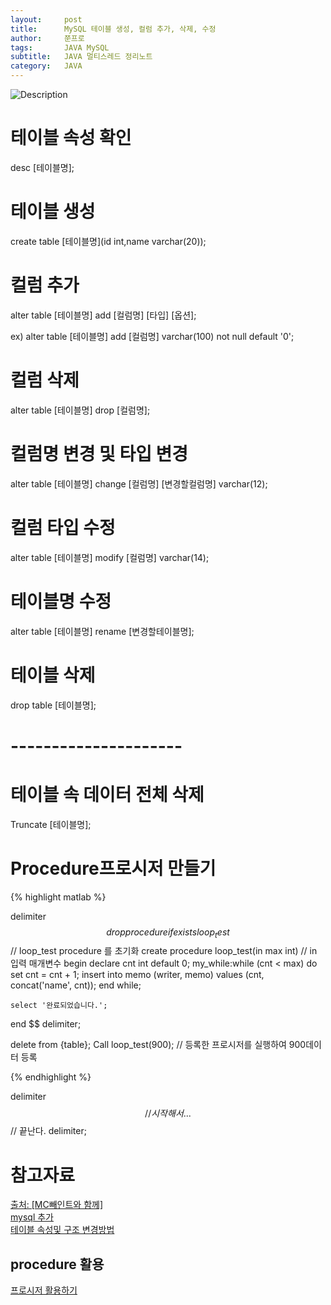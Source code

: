 ```yaml
---
layout:     post
title:      MySQL 테이블 생성, 컬럼 추가, 삭제, 수정
author:     쭌프로
tags:       JAVA MySQL
subtitle:   JAVA 멀티스레드 정리노트
category:   JAVA
---
```


<!-- Start Writing Below in Markdown -->

![Description](https://alalstjr.github.io/jjunpro.github.io/img/java_bg.png)

# 테이블 속성 확인

desc [테이블명];

# 테이블 생성

create table [테이블명](id int,name varchar(20));

# 컬럼 추가

alter table [테이블명] add [컬럼명] [타입] [옵션]; 

ex) alter table [테이블명] add [컬럼명] varchar(100) not null default '0'; 

# 컬럼 삭제

alter table [테이블명] drop [컬럼명];

# 컬럼명 변경 및 타입 변경

alter table [테이블명] change [컬럼명] [변경할컬럼명] varchar(12);

# 컬럼 타입 수정

alter table [테이블명] modify [컬럼명] varchar(14);

# 테이블명 수정

alter table [테이블명] rename [변경할테이블명];

# 테이블 삭제

drop table [테이블명];

# ---------------------

# 테이블 속 데이터 전체 삭제

Truncate [테이블명];

# Procedure프로시저 만들기

{% highlight matlab %}

  delimiter $$
  drop procedure if exists loop_test $$ // loop_test procedure 를 초기화
  create procedure loop_test(in max int) // in 입력 매개변수
  begin
    declare cnt int default 0;
    my_while:while (cnt < max) do
      set cnt = cnt + 1;
      insert into memo (writer, memo) values (cnt, concat('name', cnt));
    end while;

    select '완료되었습니다.';

  end $$
  delimiter;

  delete from {table};
  Call loop_test(900); // 등록한 프로시저를 실행하여 900데이터 등록
  
{% endhighlight %}

delimiter $$ // 시작해서
... 
$$  // 끝난다.
delimiter;

# 참고자료

<a href="https://mcpaint.tistory.com/194">출처: [MC빼인트와 함께]</a> <br/>
<a href="https://yonoo88.tistory.com/41">mysql 추가</a> <br/>
<a href="http://wego21.com/bbs/board.php?bo_table=mysql&wr_id=2">테이블 속성및 구조 변경방법</a>

## procedure 활용
<a href="https://recoveryman.tistory.com/186">프로시저 활용하기</a>
